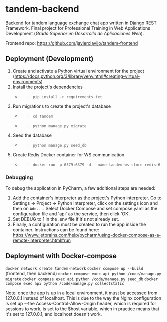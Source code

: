 # tandem-backend

Backend for tandem language exchange chat app written in Django REST Framework. Final project for Professional Training
in Web Applications Development (_Grado Superior en Desarrollo de Aplicaciones Web_).

Frontend repo: https://github.com/javierclavijo/tandem-frontend

## Deployment (Development)

1. Create and activate a Python virtual environment for the
   project (https://docs.python.org/3/library/venv.html#creating-virtual-environments)
2. Install the project's dependencies
    - > `pip install -r requirements.txt`
3. Run migrations to create the project's database
    - > `cd tandem`
    - > `python manage.py migrate`
4. Seed the database
    - > `python manage.py seed_db`
5. Create Redis Docker container for WS communication
    - > `docker run -p 6379:6379 -d --name tandem-ws-store redis:6`

### Debugging

To debug the application in PyCharm, a few additional steps are needed:

1. Add the container's interpreter as the project's Python interpreter. Go to Settings -> Project -> Python Interpreter,
   click on the settings icon and then on `Add...`. Select Docker Compose and set compose.yaml as the configuration file
   and 'api' as the service, then click 'OK'.
2. Set DEBUG to 1 in the .env file if it's not already set.
3. Finally, a configuration must be created to run the app inside the container. Instructions can be found here:
   https://www.jetbrains.com/help/pycharm/using-docker-compose-as-a-remote-interpreter.html#run

## Deployment with Docker-compose

`docker network create tandem-network`
`docker compose up --build` (frontend, then backend)
`docker compose exec api python /code/manage.py migrate`
`docker compose exec api python /code/manage.py seed_db`
`docker compose exec api python /code/manage.py collectstatic`

Note: once the app is up in a local environment, it must be accessed from 127.0.0.1 instead of localhost. This is due to 
the way the Nginx configuration is set up --the Access-Control-Allow-Origin header, which is required for sessions to 
work, is set to the $host variable, which in practice means that it's set to 127.0.0.1, and localhost doesn't work.